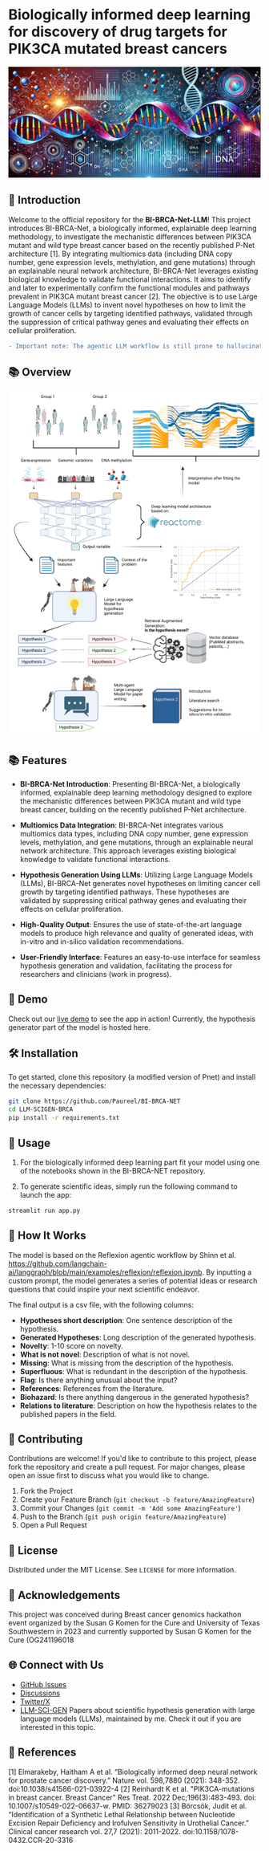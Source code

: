 # Biologically informed deep learning for discovery of drug targets for PIK3CA mutated breast cancers

![Project Banner](banner0.png) 
## 🚀 Introduction

Welcome to the official repository for the **BI-BRCA-Net-LLM**! This project introduces BI-BRCA-Net, a biologically informed, explainable deep learning methodology, to investigate the mechanistic differences between PIK3CA mutant and wild type breast cancer based on the recently published P-Net architecture [1]. By integrating multiomics data (including DNA copy number, gene expression levels, methylation, and gene mutations) through an explainable neural network architecture, BI-BRCA-Net leverages existing biological knowledge to validate functional interactions. It aims to identify and later to experimentally confirm the functional modules and pathways prevalent in PIK3CA mutant breast cancer [2]. The objective is to use Large Language Models (LLMs) to invent novel hypotheses on how to limit the growth of cancer cells by targeting identified pathways, validated through the suppression of critical pathway genes and evaluating their effects on cellular proliferation.


```diff
- Important note: The agentic LLM workflow is still prone to hallucinating. Always double-check the generated hypotheses for biological validity. Treat this solution as an interesting experiment.

```

## 📚 Overview

![Project Banner](banner.png) 



## 📚 Features

- **BI-BRCA-Net Introduction**: Presenting BI-BRCA-Net, a biologically informed, explainable deep learning methodology designed to explore the mechanistic differences between PIK3CA mutant and wild type breast cancer, building on the recently published P-Net architecture.

- **Multiomics Data Integration**: BI-BRCA-Net integrates various multiomics data types, including DNA copy number, gene expression levels, methylation, and gene mutations, through an explainable neural network architecture. This approach leverages existing biological knowledge to validate functional interactions.


- **Hypothesis Generation Using LLMs**: Utilizing Large Language Models (LLMs), BI-BRCA-Net generates novel hypotheses on limiting cancer cell growth by targeting identified pathways. These hypotheses are validated by suppressing critical pathway genes and evaluating their effects on cellular proliferation.

- **High-Quality Output**: Ensures the use of state-of-the-art language models to produce high relevance and quality of generated ideas, with in-vitro and in-silico validation recommendations.

- **User-Friendly Interface**: Features an easy-to-use interface for seamless hypothesis generation and validation, facilitating the process for researchers and clinicians (work in progress).





## 🌟 Demo

Check out our [live demo]() to see the app in action! Currently, the hypothesis generator part of the model is hosted here.

## 🛠️ Installation

To get started, clone this repository (a modified version of Pnet) and install the necessary dependencies:

```bash
git clone https://github.com/Paureel/BI-BRCA-NET
cd LLM-SCIGEN-BRCA
pip install -r requirements.txt
```


## 🚀 Usage

1. For the biologically informed deep learning part fit your model using one of the notebooks shown in the BI-BRCA-NET repository.

2. To generate scientific ideas, simply run the following command to launch the app:

```bash
streamlit run app.py
```



## 🧩 How It Works

The model is based on the Reflexion agentic workflow by Shinn et al. https://github.com/langchain-ai/langgraph/blob/main/examples/reflexion/reflexion.ipynb. By inputting a custom prompt, the model generates a series of potential ideas or research questions that could inspire your next scientific endeavor.

The final output is a csv file, with the following columns:

- **Hypotheses short description**: One sentence description of the hypothesis.
- **Generated Hypotheses**: Long description of the generated hypothesis.
- **Novelty**: 1-10 score on novelty.
- **What is not novel**: Description of what is not novel.
- **Missing**: What is missing from the description of the hypothesis.
- **Superfluous**: What is redundant in the description of the hypothesis.
- **Flag**: Is there anything unusual about the input?
- **References**: References from the literature.
- **Biohazard**: Is there anything dangerous in the generated hypothesis?
- **Relations to literature**: Description on how the hypothesis relates to the published papers in the field.



## 🤝 Contributing

Contributions are welcome! If you'd like to contribute to this project, please fork the repository and create a pull request. For major changes, please open an issue first to discuss what you would like to change.

1. Fork the Project
2. Create your Feature Branch (`git checkout -b feature/AmazingFeature`)
3. Commit your Changes (`git commit -m 'Add some AmazingFeature'`)
4. Push to the Branch (`git push origin feature/AmazingFeature`)
5. Open a Pull Request

## 📜 License

Distributed under the MIT License. See `LICENSE` for more information.

## 🙌 Acknowledgements

This project was conceived during Breast cancer genomics hackathon event 
organized by the Susan G Komen for the Cure and University of Texas Southwestern in 
2023 and currently supported by Susan G Komen for the Cure (OG241196018


## 🌐 Connect with Us

- [GitHub Issues](https://github.com/Paureel/scientific-idea-generator/issues)
- [Discussions](https://github.com/Paureel/scientific-idea-generator/discussions)
- [Twitter/X](https://x.com/aurel_pr)
- [LLM-SCI-GEN](https://github.com/Paureel/LLM-SCI-GEN) Papers about scientific hypothesis generation with large language models (LLMs), maintained by me. Check it out if you are interested in this topic.

## 📜 References

[1] Elmarakeby, Haitham A et al. “Biologically informed deep neural network for prostate cancer discovery.” Nature vol. 598,7880 (2021): 348-352. doi:10.1038/s41586-021-03922-4
[2] Reinhardt K et al. "PIK3CA-mutations in breast cancer. Breast Cancer" Res Treat. 2022 Dec;196(3):483-493. doi: 10.1007/s10549-022-06637-w. PMID: 36279023
[3] Börcsök, Judit et al. “Identification of a Synthetic Lethal Relationship between Nucleotide  Excision Repair Deficiency and Irofulven Sensitivity in Urothelial Cancer.” Clinical cancer research vol. 27,7 (2021): 2011-2022. doi:10.1158/1078-0432.CCR-20-3316